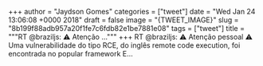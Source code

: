
+++
author = "Jaydson Gomes"
categories = ["tweet"]
date = "Wed Jan 24 13:06:08 +0000 2018"
draft = false
image = "{TWEET_IMAGE}"
slug = "8b199f88adb957a20f1fe7c6fdb82e1be7881e08"
tags = ["tweet"]
title = """RT @braziljs: ⚠️ Atenção ..."""
+++
RT @braziljs: ⚠️ Atenção pessoal ⚠️
Uma vulnerabilidade do tipo RCE, do inglês remote code execution, foi encontrada no popular framework E…
